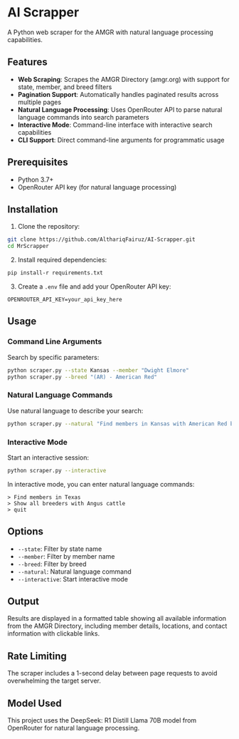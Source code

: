 # AI Scrapper

A Python web scraper for the AMGR with natural language processing capabilities.

## Features

- **Web Scraping**: Scrapes the AMGR Directory (amgr.org) with support for state, member, and breed filters
- **Pagination Support**: Automatically handles paginated results across multiple pages
- **Natural Language Processing**: Uses OpenRouter API to parse natural language commands into search parameters
- **Interactive Mode**: Command-line interface with interactive search capabilities
- **CLI Support**: Direct command-line arguments for programmatic usage

## Prerequisites

- Python 3.7+
- OpenRouter API key (for natural language processing)

## Installation

1. Clone the repository:
```bash
git clone https://github.com/AlthariqFairuz/AI-Scrapper.git
cd MrScrapper
```

2. Install required dependencies:
```bash
pip install-r requirements.txt
```

3. Create a `.env` file and add your OpenRouter API key:
```
OPENROUTER_API_KEY=your_api_key_here
```

## Usage

### Command Line Arguments

Search by specific parameters:
```bash
python scraper.py --state Kansas --member "Dwight Elmore"
python scraper.py --breed "(AR) - American Red"
```

### Natural Language Commands

Use natural language to describe your search:
```bash
python scraper.py --natural "Find members in Kansas with American Red breed"
```

### Interactive Mode

Start an interactive session:
```bash
python scraper.py --interactive
```

In interactive mode, you can enter natural language commands:
```
> Find members in Texas
> Show all breeders with Angus cattle
> quit
```

## Options

- `--state`: Filter by state name
- `--member`: Filter by member name  
- `--breed`: Filter by breed
- `--natural`: Natural language command
- `--interactive`: Start interactive mode

## Output

Results are displayed in a formatted table showing all available information from the AMGR Directory, including member details, locations, and contact information with clickable links.

## Rate Limiting

The scraper includes a 1-second delay between page requests to avoid overwhelming the target server.

## Model Used

This project uses the DeepSeek: R1 Distill Llama 70B model from OpenRouter for natural language processing.
